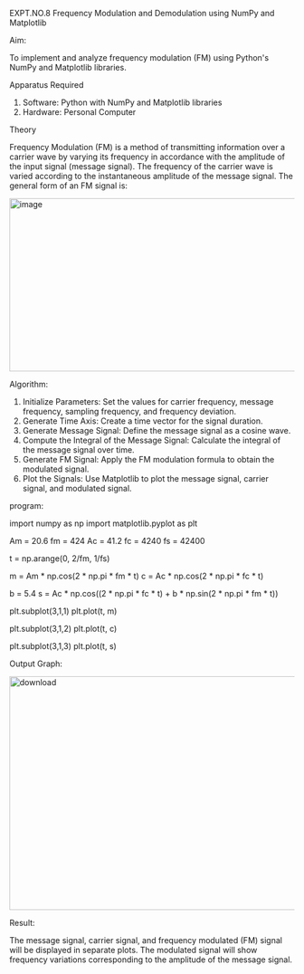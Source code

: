 EXPT.NO.8 Frequency Modulation and Demodulation using NumPy and Matplotlib

Aim:

To implement and analyze frequency modulation (FM) using Python's NumPy and Matplotlib libraries.

Apparatus Required

1. Software: Python with NumPy and Matplotlib libraries
2. Hardware: Personal Computer

Theory

Frequency Modulation (FM) is a method of transmitting information over a carrier wave by varying its
frequency in accordance with the amplitude of the input signal (message signal). The frequency of the carrier
wave is varied according to the instantaneous amplitude of the message signal. The general form of an FM
signal is:

<img width="955" height="306" alt="image" src="https://github.com/user-attachments/assets/47f7496c-6fff-4f5f-9490-4b7a37659938" />

Algorithm:

1. Initialize Parameters: Set the values for carrier frequency, message frequency, sampling frequency, and
frequency deviation.
2. Generate Time Axis: Create a time vector for the signal duration.
3. Generate Message Signal: Define the message signal as a cosine wave.
4. Compute the Integral of the Message Signal: Calculate the integral of the message signal over time.
5. Generate FM Signal: Apply the FM modulation formula to obtain the modulated signal.
6. Plot the Signals: Use Matplotlib to plot the message signal, carrier signal, and modulated signal.

program:

import numpy as np
import matplotlib.pyplot as plt

Am = 20.6
fm = 424
Ac = 41.2
fc = 4240
fs = 42400

t = np.arange(0, 2/fm, 1/fs)

m = Am * np.cos(2 * np.pi * fm * t)
c = Ac * np.cos(2 * np.pi * fc * t)

b = 5.4
s = Ac * np.cos((2 * np.pi * fc * t) + b * np.sin(2 * np.pi * fm * t))

plt.subplot(3,1,1)
plt.plot(t, m)

plt.subplot(3,1,2)
plt.plot(t, c)

plt.subplot(3,1,3)
plt.plot(t, s)

Output Graph:

<img width="554" height="413" alt="download" src="https://github.com/user-attachments/assets/ef0e13ca-ab6a-4e89-8b2a-0d5356b90605" />

Result:

The message signal, carrier signal, and frequency modulated (FM) signal will be displayed in separate plots. The
modulated signal will show frequency variations corresponding to the amplitude of the message signal.
